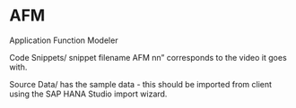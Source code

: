 AFM
===

Application Function Modeler

Code Snippets/ snippet filename AFM nn” corresponds to the video it goes with.

Source Data/ has the sample data - this should be imported from client using the SAP HANA Studio import wizard.
